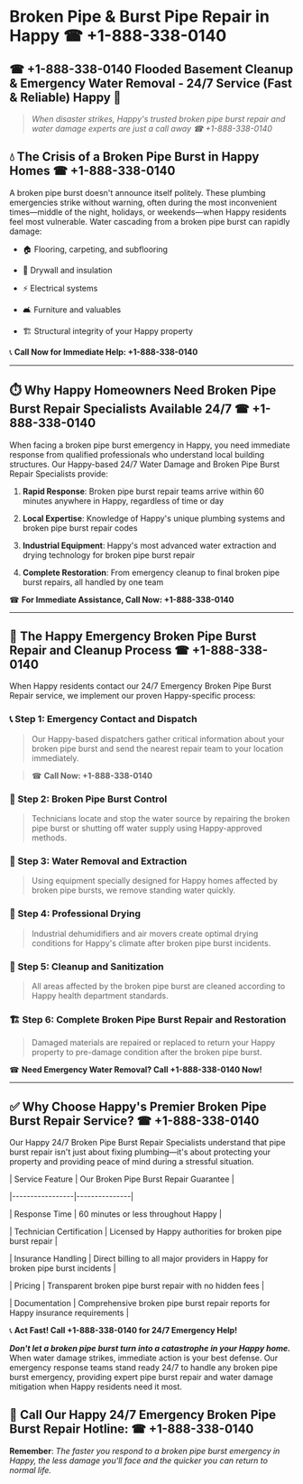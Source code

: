 # Broken Pipe & Burst Pipe Repair in Happy ☎ +1-888-338-0140  
## ☎ +1-888-338-0140 Flooded Basement Cleanup & Emergency Water Removal - 24/7 Service (Fast & Reliable) Happy 🚨  

> *When disaster strikes, Happy's trusted broken pipe burst repair and water damage experts are just a call away ☎ +1-888-338-0140*  

## 💧 The Crisis of a Broken Pipe Burst in Happy Homes ☎ +1-888-338-0140  

A broken pipe burst doesn't announce itself politely. These plumbing emergencies strike without warning, often during the most inconvenient times—middle of the night, holidays, or weekends—when Happy residents feel most vulnerable. Water cascading from a broken pipe burst can rapidly damage:  

* 🏠 Flooring, carpeting, and subflooring  
* 🧱 Drywall and insulation  
* ⚡ Electrical systems  
* 🛋️ Furniture and valuables  
* 🏗️ Structural integrity of your Happy property  

📞 **Call Now for Immediate Help: +1-888-338-0140**  

---  

## ⏱️ Why Happy Homeowners Need Broken Pipe Burst Repair Specialists Available 24/7 ☎ +1-888-338-0140  

When facing a broken pipe burst emergency in Happy, you need immediate response from qualified professionals who understand local building structures. Our Happy-based 24/7 Water Damage and Broken Pipe Burst Repair Specialists provide:  

1. **Rapid Response**: Broken pipe burst repair teams arrive within 60 minutes anywhere in Happy, regardless of time or day  
2. **Local Expertise**: Knowledge of Happy's unique plumbing systems and broken pipe burst repair codes  
3. **Industrial Equipment**: Happy's most advanced water extraction and drying technology for broken pipe burst repair  
4. **Complete Restoration**: From emergency cleanup to final broken pipe burst repairs, all handled by one team  

☎ **For Immediate Assistance, Call Now: +1-888-338-0140**  

---  

## 🔧 The Happy Emergency Broken Pipe Burst Repair and Cleanup Process ☎ +1-888-338-0140  

When Happy residents contact our 24/7 Emergency Broken Pipe Burst Repair service, we implement our proven Happy-specific process:  

### 📞 Step 1: Emergency Contact and Dispatch  
> Our Happy-based dispatchers gather critical information about your broken pipe burst and send the nearest repair team to your location immediately.  
> ☎ **Call Now: +1-888-338-0140**  

### 🚿 Step 2: Broken Pipe Burst Control  
> Technicians locate and stop the water source by repairing the broken pipe burst or shutting off water supply using Happy-approved methods.  

### 🌊 Step 3: Water Removal and Extraction  
> Using equipment specially designed for Happy homes affected by broken pipe bursts, we remove standing water quickly.  

### 💨 Step 4: Professional Drying  
> Industrial dehumidifiers and air movers create optimal drying conditions for Happy's climate after broken pipe burst incidents.  

### 🧼 Step 5: Cleanup and Sanitization  
> All areas affected by the broken pipe burst are cleaned according to Happy health department standards.  

### 🏗️ Step 6: Complete Broken Pipe Burst Repair and Restoration  
> Damaged materials are repaired or replaced to return your Happy property to pre-damage condition after the broken pipe burst.  

☎ **Need Emergency Water Removal? Call +1-888-338-0140 Now!**  

---  

## ✅ Why Choose Happy's Premier Broken Pipe Burst Repair Service? ☎ +1-888-338-0140  

Our Happy 24/7 Broken Pipe Burst Repair Specialists understand that pipe burst repair isn't just about fixing plumbing—it's about protecting your property and providing peace of mind during a stressful situation.  

| Service Feature | Our Broken Pipe Burst Repair Guarantee |  
|-----------------|---------------|  
| Response Time | 60 minutes or less throughout Happy |  
| Technician Certification | Licensed by Happy authorities for broken pipe burst repair |  
| Insurance Handling | Direct billing to all major providers in Happy for broken pipe burst incidents |  
| Pricing | Transparent broken pipe burst repair with no hidden fees |  
| Documentation | Comprehensive broken pipe burst repair reports for Happy insurance requirements |  

📞 **Act Fast! Call +1-888-338-0140 for 24/7 Emergency Help!**  

***Don't let a broken pipe burst turn into a catastrophe in your Happy home.*** When water damage strikes, immediate action is your best defense. Our emergency response teams stand ready 24/7 to handle any broken pipe burst emergency, providing expert pipe burst repair and water damage mitigation when Happy residents need it most.  

## 📱 Call Our Happy 24/7 Emergency Broken Pipe Burst Repair Hotline: ☎ +1-888-338-0140  

**Remember**: *The faster you respond to a broken pipe burst emergency in Happy, the less damage you'll face and the quicker you can return to normal life.*